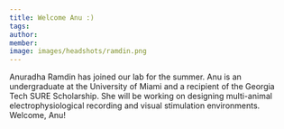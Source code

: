 ```yaml
---
title: Welcome Anu :)
tags:
author: 
member: 
image: images/headshots/ramdin.png
---
```


Anuradha Ramdin has joined our lab for the summer.  Anu is an undergraduate at the University of Miami and a recipient of the Georgia Tech SURE Scholarship.  She will be working on designing multi-animal electrophysiological recording and visual stimulation environments.  Welcome, Anu!